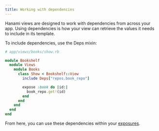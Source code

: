 ```yaml
---
title: Working with dependencies
---
```


Hanami views are designed to work with dependencies from across your app. Using dependencies is how your view can retrieve the values it needs to include in its template.

To include dependencies, use the Deps mixin:

```ruby
# app/views/books/show.rb

module Bookshelf
  module Views
    module Books
      class Show < Bookshelf::View
        include Deps["repos.book_repo"]

        expose :book do |id:|
          book_repo.get!(id)
        end
      end
    end
  end
end
```

From here, you can use these dependencies within your [exposures](//page/input-and-exposures).
